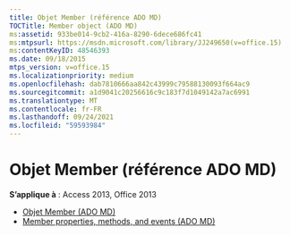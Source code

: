 ```yaml
---
title: Objet Member (référence ADO MD)
TOCTitle: Member object (ADO MD)
ms:assetid: 933be014-9cb2-416a-8290-6dece686fc41
ms:mtpsurl: https://msdn.microsoft.com/library/JJ249650(v=office.15)
ms:contentKeyID: 48546393
ms.date: 09/18/2015
mtps_version: v=office.15
ms.localizationpriority: medium
ms.openlocfilehash: dab7810666aa842c43999c79588130093f664ac9
ms.sourcegitcommit: a1d9041c20256616c9c183f7d1049142a7ac6991
ms.translationtype: MT
ms.contentlocale: fr-FR
ms.lasthandoff: 09/24/2021
ms.locfileid: "59593984"
---
```

# <a name="member-object-ado-md-reference"></a>Objet Member (référence ADO MD)

**S’applique à** : Access 2013, Office 2013

- [Objet Member (ADO MD)](member-object-ado-md.md)
- [Member properties, methods, and events (ADO MD)](member-properties-methods-and-events-ado-md.md)

